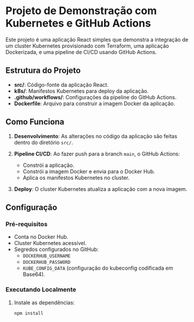 # Projeto de Demonstração com Kubernetes e GitHub Actions

Este projeto é uma aplicação React simples que demonstra a integração de um cluster Kubernetes provisionado com Terraform, uma aplicação Dockerizada, e uma pipeline de CI/CD usando GitHub Actions.

## Estrutura do Projeto

- **src/**: Código-fonte da aplicação React.
- **k8s/**: Manifestos Kubernetes para deploy da aplicação.
- **.github/workflows/**: Configurações da pipeline do GitHub Actions.
- **Dockerfile**: Arquivo para construir a imagem Docker da aplicação.

## Como Funciona

1. **Desenvolvimento**: As alterações no código da aplicação são feitas dentro do diretório `src/`.
2. **Pipeline CI/CD**: Ao fazer push para a branch `main`, o GitHub Actions:
   - Constrói a aplicação.
   - Constrói a imagem Docker e envia para o Docker Hub.
   - Aplica os manifestos Kubernetes no cluster.

3. **Deploy**: O cluster Kubernetes atualiza a aplicação com a nova imagem.

## Configuração

### Pré-requisitos

- Conta no Docker Hub.
- Cluster Kubernetes acessível.
- Segredos configurados no GitHub:
  - `DOCKERHUB_USERNAME`
  - `DOCKERHUB_PASSWORD`
  - `KUBE_CONFIG_DATA` (configuração do kubeconfig codificada em Base64).

### Executando Localmente

1. Instale as dependências:
   ```bash
   npm install
